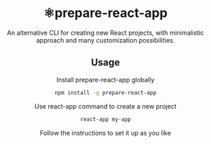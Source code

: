 <div style="text-align: center">

# ⚛️prepare-react-app

An alternative CLI for creating new React projects, with minimalistic approach and many customization possibilities.

## Usage

Install prepare-react-app globally

```bash
npm install -g prepare-react-app
```

Use react-app command to create a new project

```bash
react-app my-app
```

Follow the instructions to set it up as you like

</div>
